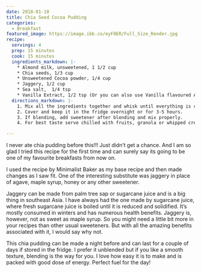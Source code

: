 ```yaml
---
date: 2018-01-10
title: Chia Seed Cocoa Pudding
categories:
  - Breakfast
featured_image: https://image.ibb.co/eyF0ER/Full_Size_Render.jpg
recipe:
  servings: 4
  prep: 15 minutes
  cook: 15 minutes
  ingredients_markdown: |-
    * Almond milk, unsweetened, 1 1/2 cup
    * Chia seeds, 1/3 cup
    * Unsweetened Cocoa powder, 1/4 cup
    * Jaggery, 1/2 cup
    * Sea salt,  1/4 tsp
    * Vanilla Extract, 1/2 tsp (Or you can also use Vanilla flavoured Almond milk)
  directions_markdown: |-
    1. Mix all the ingredients together and whisk until everything is combined (do not add sweetener if you are going to blend it later).
    2. Cover and keep it in the fridge overnight or for 3-5 hours.
    3. If blending, add sweetener after blending and mix properly.
    4. For best taste serve chilled with fruits, granola or whipped cream.

---
```


I never ate chia pudding before this!!! Just didn’t get a chance. And I am so glad I tried this recipe for the first time and can surely say its going to be one of my favourite breakfasts from now on.

I used the recipe by Minimalist Baker as my base recipe and then made changes as I saw fit. One of the interesting substitute was jaggery in place of agave, maple syrup, honey or any other sweetener. 

Jaggery can be made from palm tree sap or sugarcane juice and is a big thing in southeast Asia. I have always had the one made by sugarcane juice, where fresh sugarcane juice is boiled until it is reduced and solidified. It’s mostly consumed in winters and has numerous health benefits. Jaggery is, however, not as sweet as maple syrup. So you might need a little bit more in your recipes than other usual sweeteners. But with all the amazing benefits associated with it, I would say why not.

This chia pudding can be made a night before and can last for a couple of days if stored in the fridge. I prefer it unblended but if you like a smooth texture, blending is the way for you. I love how easy it is to make and is packed with good dose of energy. Perfect fuel for the day!
